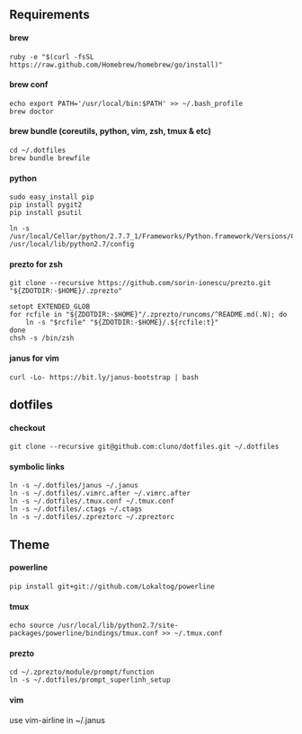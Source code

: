Requirements
---------
#### brew
    ruby -e "$(curl -fsSL https://raw.github.com/Homebrew/homebrew/go/install)"
    
#### brew conf
    echo export PATH='/usr/local/bin:$PATH' >> ~/.bash_profile
    brew doctor
    
#### brew bundle (coreutils, python, vim, zsh, tmux & etc)
    cd ~/.dotfiles
    brew bundle brewfile 

#### python
    sudo easy_install pip
    pip install pygit2
    pip install psutil
    
    ln -s /usr/local/Cellar/python/2.7.7_1/Frameworks/Python.framework/Versions/Current/lib/python2.7/config /usr/local/lib/python2.7/config

#### prezto for zsh
    git clone --recursive https://github.com/sorin-ionescu/prezto.git "${ZDOTDIR:-$HOME}/.zprezto"
    
    setopt EXTENDED_GLOB
    for rcfile in "${ZDOTDIR:-$HOME}"/.zprezto/runcoms/^README.md(.N); do
        ln -s "$rcfile" "${ZDOTDIR:-$HOME}/.${rcfile:t}"
    done
    chsh -s /bin/zsh
    
#### janus for vim
    curl -Lo- https://bit.ly/janus-bootstrap | bash
     
dotfiles
-------
#### checkout
    git clone --recursive git@github.com:cluno/dotfiles.git ~/.dotfiles

#### symbolic links    
    ln -s ~/.dotfiles/janus ~/.janus
    ln -s ~/.dotfiles/.vimrc.after ~/.vimrc.after
    ln -s ~/.dotfiles/.tmux.conf ~/.tmux.conf
    ln -s ~/.dotfiles/.ctags ~/.ctags
    ln -s ~/.dotfiles/.zpreztorc ~/.zpreztorc
    
Theme
-----
#### powerline
    pip install git+git://github.com/Lokaltog/powerline

#### tmux
    echo source /usr/local/lib/python2.7/site-packages/powerline/bindings/tmux.conf >> ~/.tmux.conf 

#### prezto
    cd ~/.zprezto/module/prompt/function
    ln -s ~/.dotfiles/prompt_superlinh_setup
    
#### vim
use vim-airline in ~/.janus
